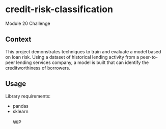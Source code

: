 # credit-risk-classification
Module 20 Challenge

## Context
This project demonstrates techniques to train and evaluate a model based on loan risk. Using a dataset of historical lending activity from a peer-to-peer lending services company, a model is built that can identify the creditworthiness of borrowers.

## Usage
Library requirements:
- pandas
- sklearn<br><br>
WiP
